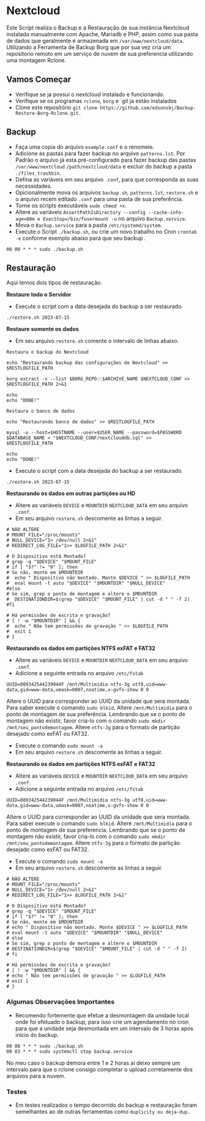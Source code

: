# **Nextcloud**

Este Script realiza o Backup e a Restauração de sua instância Nextcloud instalada manualmente com Apache, Mariadb e PHP, assim como sua pasta de dados que geralmente é armazenada em `/var/www/nextcloud/data`. Utilizando a Ferramenta de Backup Borg que por sua vez cria um repositorio remoto em um serviço de nuvem de sua preferencia utilizando uma montagem Rclone.

## **Vamos Começar**

 - Verifique se ja possui o nextcloud instalado e funcionando.
 - Verifique se os programas `rclone`, `borg` e `git ja estão instalados 
 - Clone este repositório `git clone https://github.com/edsonsbj/Backup-Restore-Borg-Rclone.git.` 

## **Backup**

  - Faça uma copia do arquivo `example.conf` e o renomeie.
  - Adicione as pastas para fazer backup no arquivo `patterns.lst`. Por Padrão o arquivo já esta pré-configurado para fazer backup das pastas `/var/www/nextcloud` `/path/nextcloud/data` e excluir do backup a pasta `./files_trashbin`.
  - Defina as variáveis em seu arquivo `.conf`, para que corresponda as suas necessidades.
  - Opicionalmente mova os arquivos `backup.sh`, `patterns.lst`, `restore.sh` e o arquivo recem editado `.conf` para uma pasta de sua preferência.
  - Torne os scripts executáveis `sudo chmod +x`.
  - Altere as variáveis `AssertPathIsDirectory --config --cache-info-age=60m e ExecStop=/bin/fusermount -u` no arquivo `Backup.service`.
  - Mova o `Backup.service` para a pasta `/etc/systemd/system`.
  - Execute o Script `./backup.sh`, ou crie um novo trabalho no Cron `crontab -e` conforme exemplo abaixo para que seu backup .

 ````
 00 00 * * * sudo ./backup.sh
 ````

## **Restauração**

Aqui temos dois tipos de restauração.

**Restaure todo o Servidor**

  - Execute o script com a data desejada do backup a ser restaurado.

   ```
   ./restore.sh 2023-07-15
   ```

**Restaure somente os dados**

  - Em seu arquivo `restore.sh` comente o intervalo de linhas abaixo. 

 ```
 Restaura o backup do Nextcloud 
 
 echo "Restaurando backup das configurações do Nextcloud" >> $RESTLOGFILE_PATH

 borg extract -v --list $BORG_REPO::$ARCHIVE_NAME $NEXTCLOUD_CONF >> $RESTLOGFILE_PATH 2>&1

 echo
 echo "DONE!"

 Restaura o banco de dados 

 echo "Restaurando banco de dados" >> $RESTLOGFILE_PATH

 mysql -u --host=$HOSTNAME --user=$USER_NAME --password=$PASSWORD $DATABASE_NAME < "$NEXTCLOUD_CONF/nextclouddb.sql" >> $RESTLOGFILE_PATH

 echo
 echo "DONE!"
 ```

  - Execute o script com a data desejada do backup a ser restaurado.

   ```
   ./restore.sh 2023-07-15
   ```

**Restaurando os dados em outras partições ou HD**

  - Altere as variáveis `DEVICE` e `MOUNTDIR` `NEXTCLOUD_DATA` em seu arquivo `.conf`.
  - Em seu arquivo `restore.sh` descomente as linhas a seguir. 
 ```
 # NÃO ALTERE
 # MOUNT_FILE="/proc/mounts"
 # NULL_DEVICE="1> /dev/null 2>&1"
 # REDIRECT_LOG_FILE="1>> $LOGFILE_PATH 2>&1" 

 # O Dispositivo está Montado?
 # grep -q "$DEVICE" "$MOUNT_FILE"
 # if [ "$?" != "0" ]; then
 # Se não, monte em $MOUNTDIR
 #  echo " Dispositivo não montado. Monte $DEVICE " >> $LOGFILE_PATH
 #  eval mount -t auto "$DEVICE" "$MOUNTDIR" "$NULL_DEVICE"
 #else
 # Se sim, grep o ponto de montagem e altere o $MOUNTDIR
 #  DESTINATIONDIR=$(grep "$DEVICE" "$MOUNT_FILE" | cut -d " " -f 2)
 #fi

 # Há permissões de excrita e gravação?
 # [ ! -w "$MOUNTDIR" ] && {
 #  echo " Não tem permissões de gravação " >> $LOGFILE_PATH
 #  exit 1
 # }
 ```

**Restaurando os dados em partições NTFS exFAT e FAT32**

  - Altere as variáveis `DEVICE` e `MOUNTDIR` `NEXTCLOUD_DATA` em seu arquivo `.conf`.
  - Adicione a seguinte entrada no arquivo `/etc/fstab`

 ```
 UUID=089342544239044F /mnt/Multimidia ntfs-3g utf8,uid=www-data,gid=www-data,umask=0007,noatime,x-gvfs-show 0 0
 ```
 Altere o UUID para corresponder ao UUID da unidade que sera montada. Para saber execute o comando `sudo blkid`.
 Altere `/mnt/Multimidia` para o ponto de montagem de sua preferência. Lembrando que se o ponto de montagem não existir, favor cria-lo com o comando `sudo mkdir /mnt/seu_pontodemontagem`.
 Altere `ntfs-3g` para o formato de partição desejado como exFAT ou FAT32.

  - Execute o comando `sudo mount -a`
  - Em seu arquivo `restore.sh` descomente as linhas a seguir.
 
**Restaurando os dados em partições NTFS exFAT e FAT32**

  - Altere as variáveis `DEVICE` e `MOUNTDIR` `NEXTCLOUD_DATA` em seu arquivo `.conf`.
  - Adicione a seguinte entrada no arquivo `/etc/fstab`

 ```
 UUID=089342544239044F /mnt/Multimidia ntfs-3g utf8,uid=www-data,gid=www-data,umask=0007,noatime,x-gvfs-show 0 0
 ```
 Altere o UUID para corresponder ao UUID da unidade que sera montada. Para saber execute o comando `sudo blkid`.
 Altere `/mnt/Multimidia` para o ponto de montagem de sua preferencia. Lembrando que se o ponto de montagem não existir, favor cria-lo com o comando `sudo mkdir /mnt/seu_pontodemontagem`.
 Altere `ntfs-3g` para o formato de partição desejado como exFAT ou FAT32.

  - Execute o comando `sudo mount -a`
  - Em seu arquivo `restore.sh` descomente as linhas a seguir.
 
 ```
 # NÃO ALTERE
 # MOUNT_FILE="/proc/mounts"
 # NULL_DEVICE="1> /dev/null 2>&1"
 # REDIRECT_LOG_FILE="1>> $LOGFILE_PATH 2>&1" 

 # O Dispositivo está Montado?
 # grep -q "$DEVICE" "$MOUNT_FILE"
 # if [ "$?" != "0" ]; then
 # Se não, monte em $MOUNTDIR
 # echo " Dispositivo não montado. Monte $DEVICE " >> $LOGFILE_PATH
 # eval mount -t auto "$DEVICE" "$MOUNTDIR" "$NULL_DEVICE"
 # else
 # Se sim, grep o ponto de montagem e altere o $MOUNTDIR
 # DESTINATIONDIR=$(grep "$DEVICE" "$MOUNT_FILE" | cut -d " " -f 2)
 # fi

 # Há permissões de excrita e gravação?
 # [ ! -w "$MOUNTDIR" ] && {
 # echo " Não tem permissões de gravação " >> $LOGFILE_PATH
 # exit 1
 # }
 ```
 
 ### Algumas Observações Importantes 

  - Recomendo fortemente que efetue a desmontagem da unidade local onde foi efetuado o backup, para isso crie um agendamento no cron para que a unidade seja desmontada em um intervalo de 3 horas após início do backup.  
  ````
  00 00 * * * sudo ./backup.sh
  00 03 * * * sudo systemctl stop backup.service
  ````
No meu caso o backup demora entre 1 e 2 horas aí deixo sempre um intervalo para que o rclone consigo completar o upload corretamente dos arquivos para a nuvem. 

### Testes

  - Em testes realizados o tempo decorrido do backup e restauração foram semelhantes ao de outras ferramentas como `duplicity ou deja-dup.`
